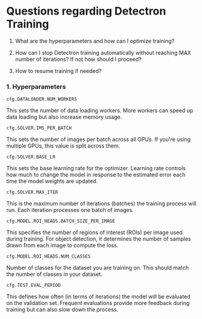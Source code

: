 # Questions regarding Detectron Training

1. What are the hyperparameters and how can I optimize training?

2. How can I stop Detectron training automatically without reaching MAX number of iterations? If not how should I proceed?

3. How to resume training if needed?


### 1. Hyperparameters

```
cfg.DATALOADER.NUM_WORKERS
```

This sets the number of data loading workers. More workers can speed up data loading but also increase memory usage.

```
cfg.SOLVER.IMS_PER_BATCH
```

This sets the number of images per batch across all GPUs. If you're using multiple GPUs, this value is split across them.

```
cfg.SOLVER.BASE_LR
```

This sets the base learning rate for the optimizer. Learning rate controls how much to change the model in response to the estimated error each time the model weights are updated. 


```
cfg.SOLVER.MAX_ITER
```

This is the maximum number of iterations (batches) the training process will run. Each iteration processes one batch of images.

```
cfg.MODEL.ROI_HEADS.BATCH_SIZE_PER_IMAGE
```

This specifies the number of regions of interest (ROIs) per image used during training. For object detection, it determines the number of samples drawn from each image to compute the loss.


```
cfg.MODEL.ROI_HEADS.NUM_CLASSES
```

Number of classes for the dataset you are training on. This should match the number of classes in your dataset. 


```
cfg.TEST.EVAL_PERIOD
```

This defines how often (in terms of iterations) the model will be evaluated on the validation set. Frequent evaluations provide more feedback during training but can also slow down the process.